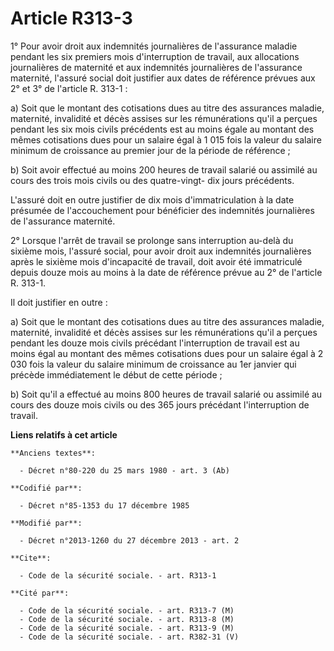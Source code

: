 # Article R313-3

1° Pour avoir droit aux indemnités journalières de l'assurance maladie pendant les six premiers mois d'interruption de
travail, aux allocations journalières de maternité et aux indemnités journalières de l'assurance maternité, l'assuré social
doit justifier aux dates de référence prévues aux 2° et 3° de l'article R. 313-1 : 

a) Soit que le montant des cotisations dues au titre des assurances maladie, maternité, invalidité et décès assises sur les
rémunérations qu'il a perçues pendant les six mois civils précédents est au moins égale au montant des mêmes cotisations dues
pour un salaire égal à 1 015 fois la valeur du salaire minimum de croissance au premier jour de la période de référence ; 

b) Soit avoir effectué au moins 200 heures de travail salarié ou assimilé au cours des trois mois civils ou des quatre-vingt-
dix jours précédents. 

L'assuré doit en outre justifier de dix mois d'immatriculation à la date présumée de l'accouchement pour bénéficier des
indemnités journalières de l'assurance maternité. 

2° Lorsque l'arrêt de travail se prolonge sans interruption au-delà du sixième mois, l'assuré social, pour avoir droit aux
indemnités journalières après le sixième mois d'incapacité de travail, doit avoir été immatriculé depuis douze mois au moins
à la date de référence prévue au 2° de l'article R. 313-1. 

Il doit justifier en outre : 

a) Soit que le montant des cotisations dues au titre des assurances maladie, maternité, invalidité et décès assises sur les
rémunérations qu'il a perçues pendant les douze mois civils précédant l'interruption de travail est au moins égal au montant
des mêmes cotisations dues pour un salaire égal à 2 030 fois la valeur du salaire minimum de croissance au 1er janvier qui
précède immédiatement le début de cette période ; 

b) Soit qu'il a effectué au moins 800 heures de travail salarié ou assimilé au cours des douze mois civils ou des 365 jours
précédant l'interruption de travail.

**Liens relatifs à cet article**

	**Anciens textes**:

	  - Décret n°80-220 du 25 mars 1980 - art. 3 (Ab)

	**Codifié par**:

	  - Décret n°85-1353 du 17 décembre 1985

	**Modifié par**:

	  - Décret n°2013-1260 du 27 décembre 2013 - art. 2

	**Cite**:

	  - Code de la sécurité sociale. - art. R313-1

	**Cité par**:

	  - Code de la sécurité sociale. - art. R313-7 (M)
	  - Code de la sécurité sociale. - art. R313-8 (M)
	  - Code de la sécurité sociale. - art. R313-9 (M)
	  - Code de la sécurité sociale. - art. R382-31 (V)
